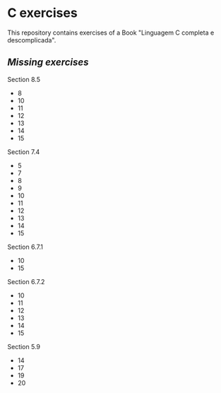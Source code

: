 # **C exercises**

This repository contains exercises of a Book "Linguagem C completa e descomplicada".

## ***Missing exercises***

Section 8.5
- 8
- 10
- 11
- 12
- 13
- 14
- 15 

Section 7.4
- 5
- 7
- 8
- 9
- 10
- 11
- 12
- 13
- 14
- 15

Section 6.7.1
-  10
-  15

Section 6.7.2
- 10
- 11
- 12
- 13
- 14
- 15

Section 5.9
- 14
- 17
- 19
- 20
